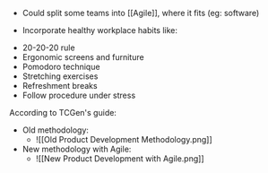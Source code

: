 * Could split some teams into [[Agile]], where it fits (eg: software)

* Incorporate healthy workplace habits like:
- 20-20-20 rule
- Ergonomic screens and furniture
- Pomodoro technique
- Stretching exercises
- Refreshment breaks
- Follow procedure under stress

According to TCGen's guide:

- Old methodology:
	- ![[Old Product Development Methodology.png]]
- New methodology with Agile:
	- ![[New Product Development with Agile.png]]